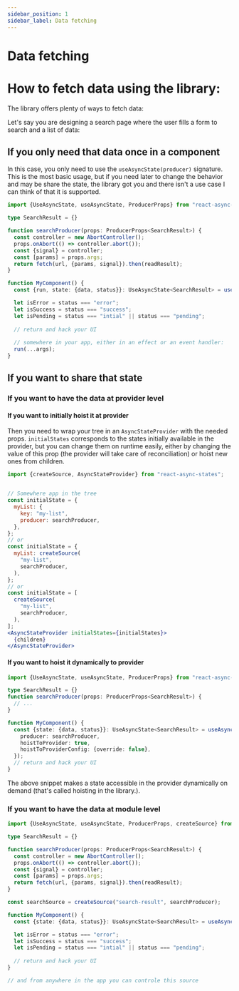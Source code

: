 ```yaml
---
sidebar_position: 1
sidebar_label: Data fetching
---
```


# Data fetching
# How to fetch data using the library:
The library offers plenty of ways to fetch data:

Let's say you are designing a search page where the user fills a form to search
and a list of data:

## If you only need that data once in a component

In this case, you only need to use the `useAsyncState(producer)` signature.
This is the most basic usage, but if you need later to change the behavior and
may be share the state, the library got you and there isn't a use case I can
think of that it is supported.


```typescript
import {UseAsyncState, useAsyncState, ProducerProps} from "react-async-states";

type SearchResult = {}

function searchProducer(props: ProducerProps<SearchResult>) {
  const controller = new AbortController();
  props.onAbort(() => controller.abort());
  const {signal} = controller;
  const [params] = props.args;
  return fetch(url, {params, signal}).then(readResult);
}

function MyComponent() {
  const {run, state: {data, status}}: UseAsyncState<SearchResult> = useAsyncState(searchProducer);

  let isError = status === "error";
  let isSuccess = status === "success";
  let isPending = status === "intial" || status === "pending";
  
  // return and hack your UI
  
  // somewhere in your app, either in an effect or an event handler:
  run(...args);
}
```

## If you want to share that state
### If you want to have the data at provider level
#### If you want to initially hoist it at provider

Then you need to wrap your tree in an `AsyncStateProvider` with the needed
props.
`initialStates` corresponds to the states initially available in the provider,
but you can change them on runtime easily, either by changing the value of this
prop (the provider will take care of reconciliation) or hoist new ones from children.

```jsx
import {createSource, AsyncStateProvider} from "react-async-states";


// Somewhere app in the tree
const initialState = {
  myList: {
    key: "my-list",
    producer: searchProducer,
  },
};
// or
const initialState = {
  myList: createSource(
    "my-list",
    searchProducer,
  ),
};
// or
const initialState = [
  createSource(
    "my-list",
    searchProducer,
  ),
];
<AsyncStateProvider initialStates={initialStates}>
  {children}
</AsyncStateProvider>
```

#### If you want to hoist it dynamically to provider

```typescript
import {UseAsyncState, useAsyncState, ProducerProps} from "react-async-states";

type SearchResult = {}
function searchProducer(props: ProducerProps<SearchResult>) {
  // ...
}

function MyComponent() {
  const {state: {data, status}}: UseAsyncState<SearchResult> = useAsyncState({
    producer: searchProducer,
    hoistToProvider: true,
    hoistToProviderConfig: {override: false},
  });
  // return and hack your UI
}
```

The above snippet makes a state accessible in the provider dynamically
on demand (that's called hoisting in the library.).


### If you want to have the data at module level

```typescript
import {UseAsyncState, useAsyncState, ProducerProps, createSource} from "react-async-states";

type SearchResult = {}

function searchProducer(props: ProducerProps<SearchResult>) {
  const controller = new AbortController();
  props.onAbort(() => controller.abort());
  const {signal} = controller;
  const [params] = props.args;
  return fetch(url, {params, signal}).then(readResult);
}

const searchSource = createSource("search-result", searchProducer);

function MyComponent() {
  const {state: {data, status}}: UseAsyncState<SearchResult> = useAsyncState(searchSource);

  let isError = status === "error";
  let isSuccess = status === "success";
  let isPending = status === "intial" || status === "pending";
  
  // return and hack your UI
}

// and from anywhere in the app you can controle this source

```

